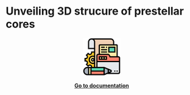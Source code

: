 # Unveiling 3D strucure of prestellar cores

<div align=center>
<a href="https://retrieving-prestellar-cloud-velocity-by-machine-learning.readthedocs.io/en/latest/">

<img src="docs/img/documentation.png" width="100">

**Go to documentation**

</a>
</div>
